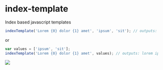 # index-template
Index based javascript templates

```javascript
indexTemplate('Lorem {0} dolor {1} amet', 'ipsum', 'sit'); // outputs: lorem ipsum dolor sit amet
```
or

```javascript
var values = ['ipsum', 'sit'];
indexTemplate('Lorem {0} dolor {1} amet', values); // outputs: lorem ipsum dolor sit amet
```

![](https://travis-ci.org/adrianbota/index-template.svg?branch=master "")
